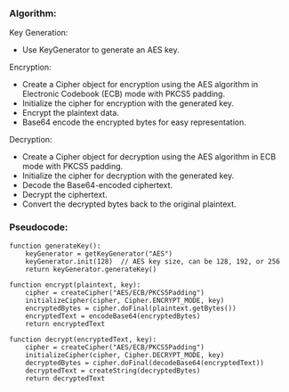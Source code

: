 ### Algorithm:



Key Generation:
- Use KeyGenerator to generate an AES key.

Encryption:
- Create a Cipher object for encryption using the AES algorithm in Electronic Codebook (ECB) mode with PKCS5 padding.
- Initialize the cipher for encryption with the generated key.
- Encrypt the plaintext data.
- Base64 encode the encrypted bytes for easy representation.

Decryption:
- Create a Cipher object for decryption using the AES algorithm in ECB mode with PKCS5 padding.
- Initialize the cipher for decryption with the generated key.
- Decode the Base64-encoded ciphertext.
- Decrypt the ciphertext.
- Convert the decrypted bytes back to the original plaintext.

### Pseudocode:

```
function generateKey():
    keyGenerator = getKeyGenerator("AES")
    keyGenerator.init(128)  // AES key size, can be 128, 192, or 256
    return keyGenerator.generateKey()

function encrypt(plaintext, key):
    cipher = createCipher("AES/ECB/PKCS5Padding")
    initializeCipher(cipher, Cipher.ENCRYPT_MODE, key)
    encryptedBytes = cipher.doFinal(plaintext.getBytes())
    encryptedText = encodeBase64(encryptedBytes)
    return encryptedText

function decrypt(encryptedText, key):
    cipher = createCipher("AES/ECB/PKCS5Padding")
    initializeCipher(cipher, Cipher.DECRYPT_MODE, key)
    decryptedBytes = cipher.doFinal(decodeBase64(encryptedText))
    decryptedText = createString(decryptedBytes)
    return decryptedText

```